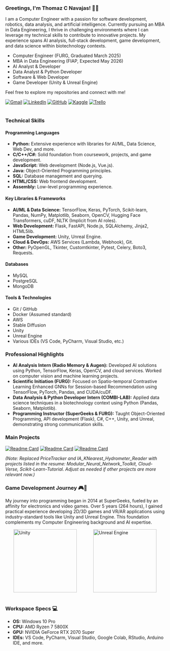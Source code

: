 ### Greetings, I'm Thomaz C Navajas! 👋🏻

I am a Computer Engineer with a passion for software development, robotics, data analysis, and artificial intelligence. Currently pursuing an MBA in Data Engineering, I thrive in challenging environments where I can leverage my technical skills to contribute to innovative projects. My experience spans AI analysis, full-stack development, game development, and data science within biotechnology contexts.

*   Computer Engineer (FURG, Graduated March 2025)
*   MBA in Data Engineering (FIAP, Expected May 2026)
*   AI Analyst & Developer
*   Data Analyst & Python Developer
*   Software & Web Developer
*   Game Developer (Unity & Unreal Engine)

Feel free to explore my repositories and connect with me!

<div style="display: inline_block">   
    <a href="mailto:thomaznavajas@gmail.com"><img src="https://img.shields.io/badge/Gmail-D14836?style=for-the-badge&logo=gmail&logoColor=white" target="_blank" alt="Gmail"></a>
    <a href="https://linkedin.com/ThomazNavajas" target="_blank"><img src="https://img.shields.io/badge/-LinkedIn-%230077B5?style=for-the-badge&logo=linkedin&logoColor=white" target="_blank" alt="LinkedIn"></a> 
    <a href="https://github.com/NavajasThomaz" target="_blank"><img src="https://img.shields.io/badge/GitHub-100000?style=for-the-badge&logo=github&logoColor=white" target="_blank" alt="GitHub"></a>
    <a href="https://www.kaggle.com/thomaznavajas" target="_blank"><img src="https://img.shields.io/badge/Kaggle-20BEFF?style=for-the-badge&logo=Kaggle&logoColor=white" target="_blank" alt="Kaggle"></a>
    <a href="https://trello.com/u/thomaznavajas/activity" target="_blank"><img alt="Trello" src="https://img.shields.io/badge/Trello-0052CC?style=for-the-badge&logo=trello&logoColor=white" target="_blank"></a>
</div>
<br>

### Technical Skills

#### Programming Languages

*   **Python:** Extensive experience with libraries for AI/ML, Data Science, Web Dev, and more.
*   **C/C++/C#:** Solid foundation from coursework, projects, and game development.
*   **JavaScript:** Web development (Node.js, Vue.js).
*   **Java:** Object-Oriented Programming principles.
*   **SQL:** Database management and querying.
*   **HTML/CSS:** Web frontend development.
*   **Assembly:** Low-level programming experience.

#### Key Libraries & Frameworks

*   **AI/ML & Data Science:** TensorFlow, Keras, PyTorch, Scikit-learn, Pandas, NumPy, Matplotlib, Seaborn, OpenCV, Hugging Face Transformers, cuDF, NLTK (Implicit from AI roles).
*   **Web Development:** Flask, FastAPI, Node.js, SQLAlchemy, Jinja2, HTML5lib.
*   **Game Development:** Unity, Unreal Engine.
*   **Cloud & DevOps:** AWS Services (Lambda, Webhook), Git.
*   **Other:** PyOpenGL, Tkinter, Customtkinter, Pytest, Celery, Boto3, Requests.

#### Databases

*   MySQL
*   PostgreSQL
*   MongoDB

#### Tools & Technologies

*   Git / GitHub
*   Docker (Assumed standard)
*   AWS
*   Stable Diffusion
*   Unity
*   Unreal Engine
*   Various IDEs (VS Code, PyCharm, Visual Studio, etc.)

### Professional Highlights

*   **AI Analysis Intern (Radio Memory & Augen):** Developed AI solutions using Python, TensorFlow, Keras, OpenCV, and cloud services. Worked on computer vision and machine learning projects.
*   **Scientific Initiation (FURG):** Focused on Spatio-temporal Contrastive Learning Enhanced GNNs for Session-based Recommendation using TensorFlow, PyTorch, Pandas, and CUDA/cuDF.
*   **Data Analysis & Python Developer Intern (COMBI-LAB):** Applied data science techniques in a biotechnology context using Python (Pandas, Seaborn, Matplotlib).
*   **Programming Instructor (SuperGeeks & FURG):** Taught Object-Oriented Programming, API development (Flask), C#, C++, Unity, and Unreal, demonstrating strong communication skills.

### Main Projects

[![Readme Card](https://github-readme-stats.vercel.app/api/pin/?username=NavajasThomaz&repo=TumorVision&theme=transparent)](https://github.com/NavajasThomaz/TumorVision)
[![Readme Card](https://github-readme-stats.vercel.app/api/pin/?username=NavajasThomaz&repo=Cloud-Verse&theme=transparent)](https://github.com/NavajasThomaz/Cloud-Verse)
[![Readme Card](https://github-readme-stats.vercel.app/api/pin/?username=NavajasThomaz&repo=Scikit-Learn-Tutorial&theme=transparent)](https://github.com/NavajasThomaz/Scikit-Learn-Tutorial)

*(Note: Replaced PriceTracker and IA_KNearest_Hydrometer_Reader with projects listed in the resume: Modular_Neural_Network_Toolkit, Cloud-Verse, Scikit-Learn-Tutorial. Adjust as needed if other projects are more relevant now.)*

### Game Development Journey 🎮👾

My journey into programming began in 2014 at SuperGeeks, fueled by an affinity for electronics and video games. Over 5 years (264 hours), I gained practical experience developing 2D/3D games and VR/AR applications using industry-standard tools like Unity and Unreal Engine. This foundation complements my Computer Engineering background and AI expertise.

<div style="display: flex; justify-content: space-around; align-items: center;">
    <img width="200" src="https://cdn.jsdelivr.net/gh/devicons/devicon@latest/icons/unity/unity-original-wordmark.svg" alt="Unity"/>
    <img width="200" src="https://cdn.jsdelivr.net/gh/devicons/devicon@latest/icons/unrealengine/unrealengine-original-wordmark.svg" alt="Unreal Engine"/>
</div>
<br>

### Workspace Specs 💻

*   **OS:** Windows 10 Pro
*   **CPU:** AMD Ryzen 7 5800X
*   **GPU:** NVIDIA GeForce RTX 2070 Super
*   **IDEs:** VS Code, PyCharm, Visual Studio, Google Colab, RStudio, Arduino IDE, and more.
